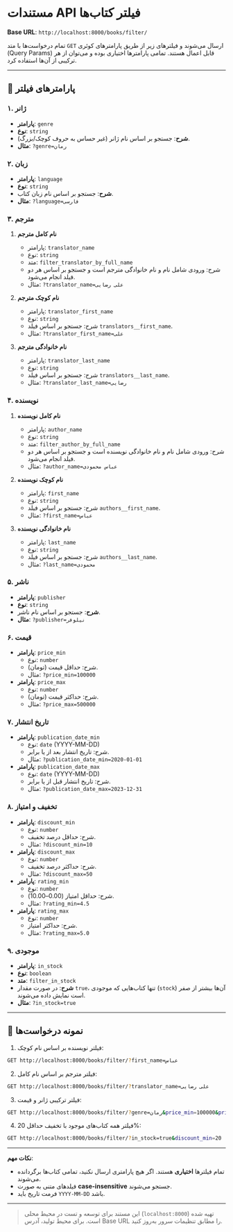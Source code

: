# مستندات API فیلتر کتاب‌ها

**Base URL**: `http://localhost:8000/books/filter/`

تمام درخواست‌ها با متد `GET` ارسال می‌شوند و فیلترهای زیر از طریق پارامترهای کوئری (Query Params) قابل اعمال هستند. تمامی پارامترها اختیاری بوده و می‌توان از هر ترکیبی از آن‌ها استفاده کرد.

---

## 📑 پارامترهای فیلتر

### ۱. ژانر
- **پارامتر**: `genre`  
- **نوع**: `string`  
- **شرح**: جستجو بر اساس نام ژانر (غیر حساس به حروف کوچک/بزرگ).  
- **مثال**: `?genre=رمان`

### ۲. زبان
- **پارامتر**: `language`  
- **نوع**: `string`  
- **شرح**: جستجو بر اساس نام زبان کتاب.  
- **مثال**: `?language=فارسی`

### ۳. مترجم
1. **نام کامل مترجم**  
   - پارامتر: `translator_name`  
   - نوع: `string`  
   - متد: `filter_translator_by_full_name`  
   - شرح: ورودی شامل نام و نام خانوادگی مترجم است و جستجو بر اساس هر دو فیلد انجام می‌شود.  
   - مثال: `?translator_name=علی رضایی`

2. **نام کوچک مترجم**  
   - پارامتر: `translator_first_name`  
   - نوع: `string`  
   - شرح: جستجو بر اساس فیلد `translators__first_name`.  
   - مثال: `?translator_first_name=علی`

3. **نام خانوادگی مترجم**  
   - پارامتر: `translator_last_name`  
   - نوع: `string`  
   - شرح: جستجو بر اساس فیلد `translators__last_name`.  
   - مثال: `?translator_last_name=رضایی`

### ۴. نویسنده
1. **نام کامل نویسنده**  
   - پارامتر: `author_name`  
   - نوع: `string`  
   - متد: `filter_author_by_full_name`  
   - شرح: ورودی شامل نام و نام خانوادگی نویسنده است و جستجو بر اساس هر دو فیلد انجام می‌شود.  
   - مثال: `?author_name=عباس محمودی`

2. **نام کوچک نویسنده**  
   - پارامتر: `first_name`  
   - نوع: `string`  
   - شرح: جستجو بر اساس فیلد `authors__first_name`.  
   - مثال: `?first_name=عباس`

3. **نام خانوادگی نویسنده**  
   - پارامتر: `last_name`  
   - نوع: `string`  
   - شرح: جستجو بر اساس فیلد `authors__last_name`.  
   - مثال: `?last_name=محمودی`

### ۵. ناشر
- **پارامتر**: `publisher`  
- **نوع**: `string`  
- **شرح**: جستجو بر اساس نام ناشر.  
- **مثال**: `?publisher=نیلوفر`

### ۶. قیمت
- **پارامتر**: `price_min`  
  - نوع: `number`  
  - شرح: حداقل قیمت (تومان).  
  - مثال: `?price_min=100000`
- **پارامتر**: `price_max`  
  - نوع: `number`  
  - شرح: حداکثر قیمت (تومان).  
  - مثال: `?price_max=500000`

### ۷. تاریخ انتشار
- **پارامتر**: `publication_date_min`  
  - نوع: `date` (YYYY-MM-DD)  
  - شرح: تاریخ انتشار بعد از یا برابر.  
  - مثال: `?publication_date_min=2020-01-01`
- **پارامتر**: `publication_date_max`  
  - نوع: `date` (YYYY-MM-DD)  
  - شرح: تاریخ انتشار قبل از یا برابر.  
  - مثال: `?publication_date_max=2023-12-31`

### ۸. تخفیف و امتیاز
- **پارامتر**: `discount_min`  
  - نوع: `number`  
  - شرح: حداقل درصد تخفیف.  
  - مثال: `?discount_min=10`
- **پارامتر**: `discount_max`  
  - نوع: `number`  
  - شرح: حداکثر درصد تخفیف.  
  - مثال: `?discount_max=50`
- **پارامتر**: `rating_min`  
  - نوع: `number`  
  - شرح: حداقل امتیاز (0.00–10.00).  
  - مثال: `?rating_min=4.5`
- **پارامتر**: `rating_max`  
  - نوع: `number`  
  - شرح: حداکثر امتیاز.  
  - مثال: `?rating_max=5.0`

### ۹. موجودی
- **پارامتر**: `in_stock`  
- **نوع**: `boolean`  
- **متد**: `filter_in_stock`  
- **شرح**: در صورت مقدار `true`، تنها کتاب‌هایی که موجودی (`stock`) آن‌ها بیشتر از صفر است نمایش داده می‌شوند.  
- **مثال**: `?in_stock=true`

---

## 🚀 نمونه درخواست‌ها

1. فیلتر نویسنده بر اساس نام کوچک:
```bash
GET http://localhost:8000/books/filter/?first_name=عباس
```

2. فیلتر مترجم بر اساس نام کامل:
```bash
GET http://localhost:8000/books/filter/?translator_name=علی رضایی
```

3. فیلتر ترکیبی ژانر و قیمت:
```bash
GET http://localhost:8000/books/filter/?genre=رمان&price_min=100000&price_max=300000
```

4. فیلتر همه کتاب‌های موجود با تخفیف حداقل 20%:
```bash
GET http://localhost:8000/books/filter/?in_stock=true&discount_min=20
```

---

**نکات مهم**:
- تمام فیلترها **اختیاری** هستند. اگر هیچ پارامتری ارسال نکنید، تمامی کتاب‌ها برگردانده می‌شوند.
- فیلدهای متنی به صورت **case-insensitive** جستجو می‌شوند.
- فرمت تاریخ باید `YYYY-MM-DD` باشد.

---

> این مستند برای توسعه و تست در محیط محلی (`localhost:8000`) تهیه شده است. برای محیط تولید، آدرس Base URL را مطابق تنظیمات سرور به‌روز کنید.

